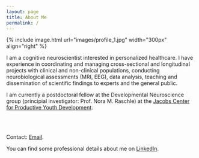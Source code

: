 ```yaml
---
layout: page
title: About Me
permalink: /
---
```


{% include image.html url="images/profile_1.jpg" width="300px" align="right" %}

I am a cognitive neuroscientist interested in personalized healthcare. I have experience in coordinating and managing cross-sectional and longitudinal projects with clinical and non-clinical populations, conducting neurobiological assessments (MRI, EEG), data analysis, teaching and dissemination of scientific findings to experts and the general public. 

I am currently a postdoctoral fellow at the Developmental Neuroscience group (principial investigator: Prof. Nora M. Raschle) at the [Jacobs Center for Productive Youth Development](https://www.jacobscenter.uzh.ch/en/research/developmental_neuroscience/home.html).


<br>
<br>

Contact: [Email](mailto:lynn@fehlbaum.science).

You can find some professional details about me on [LinkedIn](https://www.linkedin.com/in/lynnfehlbaum/).